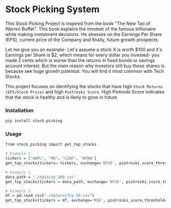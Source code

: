 # Stock Picking System

This Stock Picking Project is inspired from the book "The New Tao of Warren Buffet". This book explains the 
mindset of the famous billionaire while making investment decisions. He stresses on the Earnings Per 
Share (EPS), current price of the Company and finally, future growth prospects. 

Let me give you an example- Let's assume a stock X is worth $100 and it's Earnings per Share is
$2, which means for every dollar you invested- you made 2 cents which is worse than the 
returns in fixed bonds or savings account interest. But the main reason why investors still
buy these shares is because see huge growth potential. You will find it most common with
Tech Stocks. 

This project focuses on identifying the stocks that have high `Stock Returns (EPS/Stock Price)` and
high `Piotroski Score`. High Piotroski Score indicates that the stock is healthy and is likely to 
grow in future

### Installation
```bash
pip install stock-picking
```

### Usage
```bash
from stock_picking import get_top_stocks

# Example 1
tickers = ["AAPL", "MO", "CINF", "WYNN"]
get_top_stocks(tickers= tickers, exchange='NYSE', piotroski_score_threshold=5, generate_csv=True)

# Example 2
data_path = "./data/sp_500.csv"
get_top_stocks(tickers = data_path, exchange='NYSE', piotroski_score_threshold=5, generate_csv=True)

# Example 3
df = pd.read_csv("./data/nifty_50.csv")
get_top_stocks(tickers = df, exchange='NSE', piotroski_score_threshold=5, generate_csv=True)

```

